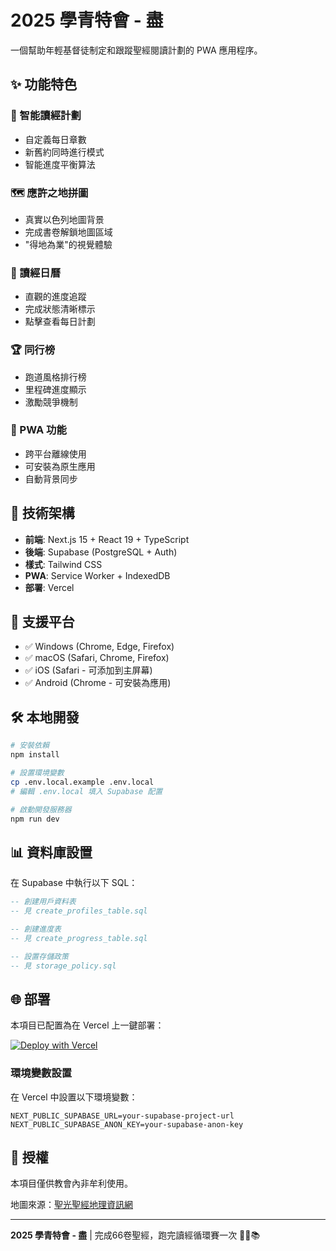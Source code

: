# 2025 學青特會 - 盡

一個幫助年輕基督徒制定和跟蹤聖經閱讀計劃的 PWA 應用程序。

## ✨ 功能特色

### 📖 智能讀經計劃
- 自定義每日章數
- 新舊約同時進行模式
- 智能進度平衡算法

### 🗺️ 應許之地拼圖
- 真實以色列地圖背景
- 完成書卷解鎖地圖區域
- "得地為業"的視覺體驗

### 📅 讀經日曆
- 直觀的進度追蹤
- 完成狀態清晰標示
- 點擊查看每日計劃

### 🏆 同行榜
- 跑道風格排行榜
- 里程碑進度顯示
- 激勵競爭機制

### 📱 PWA 功能
- 跨平台離線使用
- 可安裝為原生應用
- 自動背景同步

## 🚀 技術架構

- **前端**: Next.js 15 + React 19 + TypeScript
- **後端**: Supabase (PostgreSQL + Auth)
- **樣式**: Tailwind CSS
- **PWA**: Service Worker + IndexedDB
- **部署**: Vercel

## 📱 支援平台

- ✅ Windows (Chrome, Edge, Firefox)
- ✅ macOS (Safari, Chrome, Firefox)
- ✅ iOS (Safari - 可添加到主屏幕)
- ✅ Android (Chrome - 可安裝為應用)

## 🛠️ 本地開發

```bash
# 安裝依賴
npm install

# 設置環境變數
cp .env.local.example .env.local
# 編輯 .env.local 填入 Supabase 配置

# 啟動開發服務器
npm run dev
```

## 📊 資料庫設置

在 Supabase 中執行以下 SQL：

```sql
-- 創建用戶資料表
-- 見 create_profiles_table.sql

-- 創建進度表
-- 見 create_progress_table.sql

-- 設置存儲政策
-- 見 storage_policy.sql
```

## 🌐 部署

本項目已配置為在 Vercel 上一鍵部署：

[![Deploy with Vercel](https://vercel.com/button)](https://vercel.com/new/clone?repository-url=https://github.com/your-username/bible-reading-quest)

### 環境變數設置

在 Vercel 中設置以下環境變數：

```
NEXT_PUBLIC_SUPABASE_URL=your-supabase-project-url
NEXT_PUBLIC_SUPABASE_ANON_KEY=your-supabase-anon-key
```

## 📄 授權

本項目僅供教會內非牟利使用。

地圖來源：[聖光聖經地理資訊網](https://biblegeography.holylight.org.tw/index/condensedbible_map_detail?m_id=106)

---

**2025 學青特會 - 盡** | 完成66卷聖經，跑完讀經循環賽一次 🏃‍♂️📚